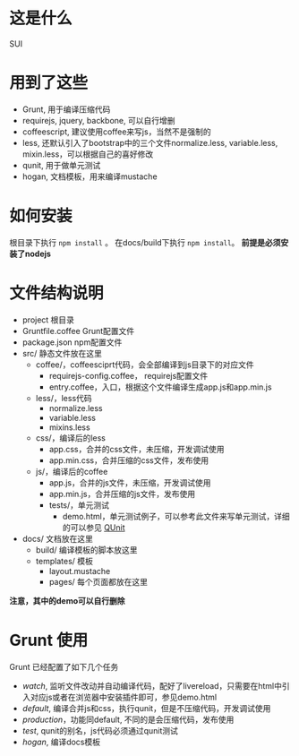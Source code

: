 # 这是什么
SUI

# 用到了这些

* Grunt, 用于编译压缩代码
* requirejs, jquery, backbone, 可以自行增删
* coffeescript, 建议使用coffee来写js，当然不是强制的
* less, 还默认引入了bootstrap中的三个文件normalize.less, variable.less, mixin.less，可以根据自己的喜好修改
* qunit, 用于做单元测试
* hogan, 文档模板，用来编译mustache

# 如何安装
根目录下执行 `npm install` 。
在docs/build下执行 `npm install`。
**前提是必须安装了nodejs**

# 文件结构说明

- project 根目录
- Gruntfile.coffee Grunt配置文件
- package.json npm配置文件
- src/ 静态文件放在这里
    - coffee/，coffeesciprt代码，会全部编译到js目录下的对应文件
        - requirejs-config.coffee， requirejs配置文件
        - entry.coffee，入口，根据这个文件编译生成app.js和app.min.js
    - less/，less代码
        - normalize.less
        - variable.less
        - mixins.less
    - css/，编译后的less
        - app.css，合并的css文件，未压缩，开发调试使用
        - app.min.css，合并压缩的css文件，发布使用
    - js/，编译后的coffee
        - app.js，合并的js文件，未压缩，开发调试使用
        - app.min.js，合并压缩的js文件，发布使用
        - tests/，单元测试
            - demo.html，单元测试例子，可以参考此文件来写单元测试，详细的可以参见 [QUnit](www.qunitjs.com)
- docs/ 文档放在这里
    - build/ 编译模板的脚本放这里
    - templates/ 模板
        - layout.mustache
        - pages/ 每个页面都放在这里

**注意，其中的demo可以自行删除**

# Grunt 使用
Grunt 已经配置了如下几个任务

- *watch*, 监听文件改动并自动编译代码，配好了livereload，只需要在html中引入对应js或者在浏览器中安装插件即可，参见demo.html
- *default*, 编译合并js和css，执行qunit，但是不压缩代码，开发调试使用
- *production*，功能同default, 不同的是会压缩代码，发布使用
- *test*, qunit的别名，js代码必须通过qunit测试
- *hogan*, 编译docs模板
